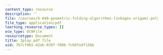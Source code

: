 ```yaml
---
content_type: resource
description: ''
file: /courses/6-849-geometric-folding-algorithms-linkages-origami-polyhedra-fall-2012/767cf4b5d2eb0397f886fcb9fedf15bb_M8Jn9JdzoHU.pdf
file_type: application/pdf
learning_resource_types: []
ocw_type: OCWFile
resourcetype: Document
title: 3play pdf file
uid: 767cf4b5-d2eb-0397-f886-fcb9fedf15bb
---
```

